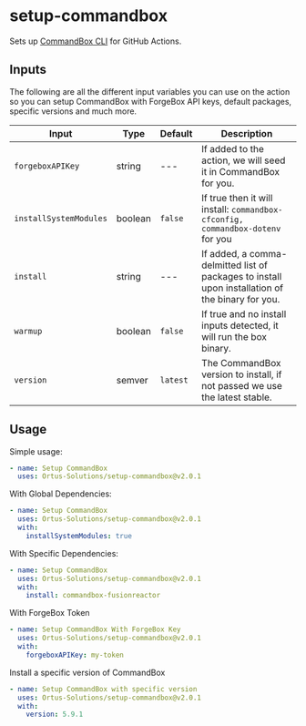 # setup-commandbox

Sets up [CommandBox CLI](https://www.ortussolutions.com/products/commandbox) for GitHub Actions.

## Inputs

The following are all the different input variables you can use on the action so you can setup CommandBox with ForgeBox API keys, default packages, specific versions and much more.

| Input                    | Type          | Default       | Description |
| -------------            | ------------- | ------------- | ----------- |
| `forgeboxAPIKey`         | string        | ---           | If added to the action, we will seed it in CommandBox for you.
| `installSystemModules`   | boolean       | `false`       | If true then it will install: `commandbox-cfconfig, commandbox-dotenv` for you
| `install`                | string        | ---           | If added, a comma-delmitted list of packages to install upon installation of the binary for you.
| `warmup`                 | boolean       | `false`       | If true and no install inputs detected, it will run the box binary.
| `version`                | semver        | `latest`      | The CommandBox version to install, if not passed we use the latest stable.

## Usage

Simple usage:

```yaml
- name: Setup CommandBox
  uses: Ortus-Solutions/setup-commandbox@v2.0.1
```

With Global Dependencies:

```yaml
- name: Setup CommandBox
  uses: Ortus-Solutions/setup-commandbox@v2.0.1
  with:
    installSystemModules: true
```

With Specific Dependencies:

```yaml
- name: Setup CommandBox
  uses: Ortus-Solutions/setup-commandbox@v2.0.1
  with:
    install: commandbox-fusionreactor
```

With ForgeBox Token

```yaml
- name: Setup CommandBox With ForgeBox Key
  uses: Ortus-Solutions/setup-commandbox@v2.0.1
  with:
    forgeboxAPIKey: my-token
```

Install a specific version of CommandBox

```yaml
- name: Setup CommandBox with specific version
  uses: Ortus-Solutions/setup-commandbox@v2.0.1
  with:
    version: 5.9.1
```
